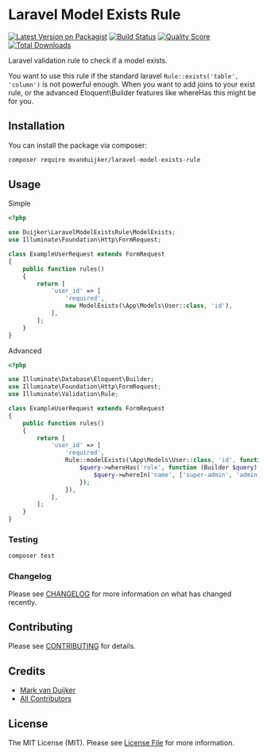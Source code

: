 # Laravel Model Exists Rule

[![Latest Version on Packagist](https://img.shields.io/packagist/v/mvanduijker/laravel-model-exists-rule.svg?style=flat-square)](https://packagist.org/packages/mvanduijker/laravel-model-exists-rule)
[![Build Status](https://img.shields.io/travis/mvanduijker/laravel-model-exists-rule/master.svg?style=flat-square)](https://travis-ci.org/mvanduijker/laravel-model-exists-rule)
[![Quality Score](https://img.shields.io/scrutinizer/g/mvanduijker/laravel-model-exists-rule.svg?style=flat-square)](https://scrutinizer-ci.com/g/mvanduijker/laravel-model-exists-rule)
[![Total Downloads](https://img.shields.io/packagist/dt/mvanduijker/laravel-model-exists-rule.svg?style=flat-square)](https://packagist.org/packages/mvanduijker/laravel-model-exists-rule)


Laravel validation rule to check if a model exists.

You want to use this rule if the standard laravel `Rule::exists('table', 'column')` is not powerful enough.
When you want to add joins to your exist rule, or the advanced Eloquent\Builder features like whereHas this might be for you.


## Installation

You can install the package via composer:

```bash
composer require mvanduijker/laravel-model-exists-rule
```

## Usage

Simple

```php
<?php

use Duijker\LaravelModelExistsRule\ModelExists;
use Illuminate\Foundation\Http\FormRequest;

class ExampleUserRequest extends FormRequest
{
    public function rules()
    {
        return [
            'user_id' => [
                'required',
                new ModelExists(\App\Models\User::class, 'id'),        
            ],
        ];
    }
}
```

Advanced

```php
<?php

use Illuminate\Database\Eloquent\Builder;
use Illuminate\Foundation\Http\FormRequest;
use Illuminate\Validation\Rule;

class ExampleUserRequest extends FormRequest
{
    public function rules()
    {
        return [
            'user_id' => [
                'required',
                Rule::modelExists(\App\Models\User::class, 'id', function (Builder $query) {
                    $query->whereHas('role', function (Builder $query) {
                        $query->whereIn('name', ['super-admin', 'admin']);
                    });                    
                }),        
            ],
        ];
    }
}
```

### Testing

```bash
composer test
```

### Changelog

Please see [CHANGELOG](CHANGELOG.md) for more information on what has changed recently.

## Contributing

Please see [CONTRIBUTING](CONTRIBUTING.md) for details.


## Credits

- [Mark van Duijker](https://github.com/mvanduijker)
- [All Contributors](../../contributors)

## License

The MIT License (MIT). Please see [License File](LICENSE.md) for more information.
